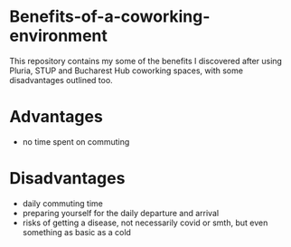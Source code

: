 # Benefits-of-a-coworking-environment

This repository contains my some of the benefits I discovered after using Pluria, STUP and Bucharest Hub coworking spaces, with some disadvantages outlined too.

# Advantages
- no time spent on commuting


# Disadvantages
- daily commuting time
- preparing yourself for the daily departure and arrival
- risks of getting a disease, not necessarily covid or smth, but even something as basic as a cold
